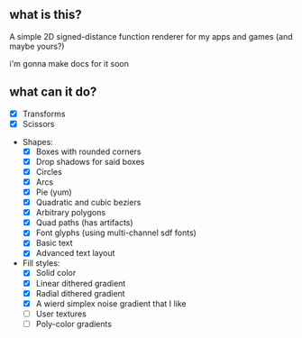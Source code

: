 ## what is this?
A simple 2D signed-distance function renderer for my apps and games (and maybe yours?)

i'm gonna make docs for it soon

## what can it do?
- [x] Transforms
- [x] Scissors
- Shapes:
  - [x] Boxes with rounded corners
  - [x] Drop shadows for said boxes
  - [x] Circles
  - [x] Arcs
  - [x] Pie (yum)
  - [x] Quadratic and cubic beziers
  - [x] Arbitrary polygons
  - [x] Quad paths (has artifacts)
  - [x] Font glyphs (using multi-channel sdf fonts)
  - [x] Basic text
  - [x] Advanced text layout
- Fill styles:
  - [x] Solid color
  - [x] Linear dithered gradient
  - [x] Radial dithered gradient
  - [x] A wierd simplex noise gradient that I like
  - [ ] User textures
  - [ ] Poly-color gradients

